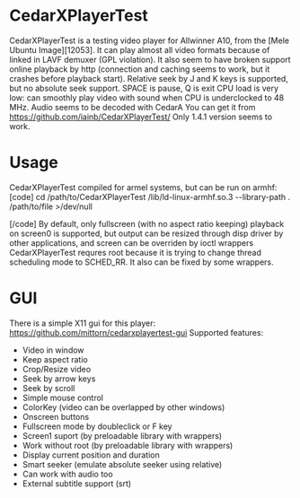 # CedarXPlayerTest
CedarXPlayerTest is a testing video player for Allwinner A10, from the [Mele Ubuntu Image][12053]. 
It can play almost all video formats because of linked in LAVF demuxer (GPL violation). It also seem to have broken support online playback by http (connection and caching seems to work, but it crashes before playback start). Relative seek by J and K keys is supported, but no absolute seek support. SPACE is pause, Q is exit 
CPU load is very low: can smoothly play video with sound when CPU is underclocked to 48 MHz. Audio seems to be decoded with CedarA 
You can get it from <https://github.com/iainb/CedarXPlayerTest/>
Only 1.4.1 version seems to work. 
# Usage
CedarXPlayerTest compiled for armel systems, but can be run on armhf: 
[code] 
    cd /path/to/CedarXPlayerTest
    /lib/ld-linux-armhf.so.3 --library-path . /path/to/file >/dev/null
    
[/code]
By default, only fullscreen (with no aspect ratio keeping) playback on screen0 is supported, but output can be resized through disp driver by other applications, and screen can be overriden by ioctl wrappers 
CedarXPlayerTest requres root because it is trying to change thread scheduling mode to SCHED_RR. It also can be fixed by some wrappers. 
# GUI
There is a simple X11 gui for this player: 
<https://github.com/mittorn/cedarxplayertest-gui>
Supported features: 
  * Video in window
  * Keep aspect ratio
  * Crop/Resize video
  * Seek by arrow keys
  * Seek by scroll
  * Simple mouse control
  * ColorKey (video can be overlapped by other windows)
  * Onscreen buttons
  * Fullscreen mode by doubleclick or F key
  * Screen1 suport (by preloadable library with wrappers)
  * Work without root (by preloadable library with wrappers)
  * Display current position and duration
  * Smart seeker (emulate absolute seeker using relative)
  * Can work with audio too
  * External subtitle support (srt)
